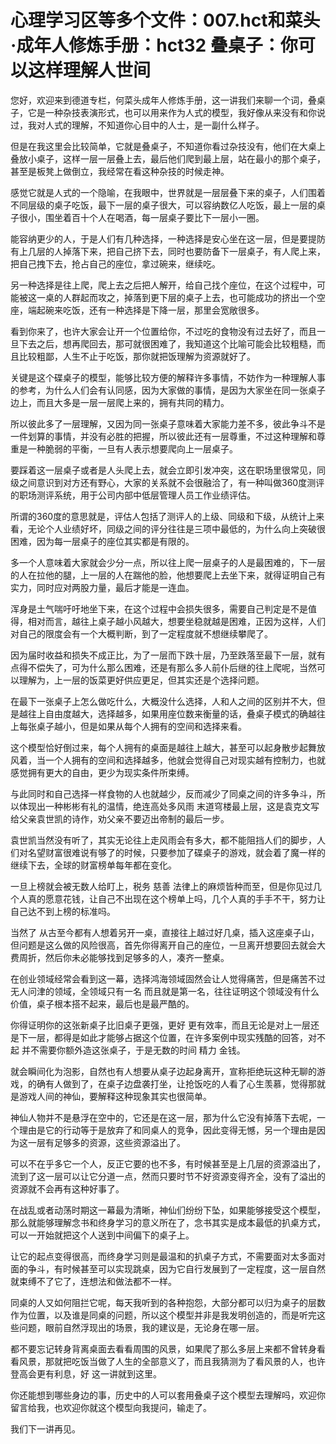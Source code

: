 # 心理学习区等多个文件：007.hct和菜头·成年人修炼手册：hct32 叠桌子：你可以这样理解人世间 

您好，欢迎来到德道专栏，何菜头成年人修炼手册，这一讲我们来聊一个词，叠桌子，它是一种杂技表演形式，也可以用来作为人式的模型，我好像从来没有和你说过，我对人式的理解，不知道你心目中的人士，是一副什么样子。

但是在我这里会比较简单，它就是叠桌子，不知道你看过杂技没有，他们在大桌上叠放小桌子，这样一层一层叠上去，最后他们爬到最上层，站在最小的那个桌子，甚至是板凳上做倒立，我经常在看这种杂技的时候走神。

感觉它就是人式的一个隐喻，在我眼中，世界就是一层层叠下来的桌子，人们围着不同层级的桌子吃饭，最下一层的桌子很大，可以容纳数亿人吃饭，最上一层的桌子很小，围坐着百十个人在喝酒，每一层桌子要比下一层小一圈。

能容纳更少的人，于是人们有几种选择，一种选择是安心坐在这一层，但是要提防有上几层的人掉落下来，把自己挤下去，同时也要防备下一层桌子，有人爬上来，把自己拽下去，抢占自己的座位，拿过碗来，继续吃。

另一种选择是往上爬，爬上去之后把人解开，给自己找个座位，在这个过程中，可能被这一桌的人群起而攻之，掉落到更下层的桌子上去，也可能成功的挤出一个空座，端起碗来吃饭，还有一种选择是下降一层，那里会宽敞很多。

看到你来了，也许大家会让开一个位置给你，不过吃的食物没有过去好了，而且一旦下去之后，想再爬回去，那可就很困难了，我知道这个比喻可能会比较粗糙，而且比较粗鄙，人生不止于吃饭，那你就把饭理解为资源就好了。

关键是这个碟桌子的模型，能够比较方便的解释许多事情，不妨作为一种理解人事的参考，为什么人们会有认同感，因为大家做的事情，是因为大家坐在同一张桌子边上，而且大多是一层一层爬上来的，拥有共同的精力。

所以彼此多了一层理解，又因为同一张桌子意味着大家能力差不多，彼此争斗不是一件划算的事情，并没有必胜的把握，所以彼此还有一层尊重，不过这种理解和尊重是一种脆弱的平衡，一旦有人表示想要爬向上一层桌子。

要踩着这一层桌子或者是人头爬上去，就会立即引发冲突，这在职场里很常见，同级之间意识到对方还有野心，大家的关系就不会很融洽了，有一种叫做360度测评的职场测评系统，用于公司内部中低层管理人员工作业绩评估。

所谓的360度的意思就是，评估人包括了测评人的上级、同级和下级，从统计上来看，无论个人业绩好坏，同级之间的评分往往是三项中最低的，为什么向上突破很困难，因为每一层桌子的座位其实都是有限的。

多一个人意味着大家就会少分一点，所以往上爬一层桌子的人是最困难的，下一层的人在拉他的腿，上一层的人在踹他的脸，他想要爬上去坐下来，就得证明自己有实力，同时应对两股力量，最后才能是一连血。

浑身是土气喘吁吁地坐下来，在这个过程中会损失很多，需要自己判定是不是值得，相对而言，越往上桌子越小风越大，想要坐稳就越是困难，正因为这样，人们对自己的限度会有一个大概判断，到了一定程度就不想继续攀爬了。

因为届时收益和损失不成正比，为了一层而下跌十层，乃至跌落至最下一层，就有点得不偿失了，可为什么那么困难，还是有那么多人前仆后继的往上爬呢，当然可以理解为，上一层的饭菜更好供应更足，但其实还是个选择问题。

在最下一张桌子上怎么做吃什么，大概没什么选择，人和人之间的区别并不大，但是越往上自由度越大，选择越多，如果用座位数来衡量的话，叠桌子模式的确越往上每张桌子越小，但是如果从每个人拥有的空间和选择来看。

这个模型恰好倒过来，每个人拥有的桌面是越往上越大，甚至可以起身散步起舞放风着，当一个人拥有的空间和选择越多，他就会觉得自己对现实越有控制力，也就感觉拥有更大的自由，更少为现实条件所束缚。

与此同时和自己选择一样食物的人也就越少，反而减少了同桌之间的许多争斗，所以体现出一种彬彬有礼的温情，绝连高处多风雨 末道穹楼最上层，这是袁克文写给父亲袁世凯的诗作，劝父亲不要迈出帝制的最后一步。

袁世凯当然没有听了，其实无论往上走风雨会有多大，都不能阻挡人们的脚步，人们对名望财富很难说有够了的时候，只要参加了碟桌子的游戏，就会着了魔一样的继续下去，全球的财富榜单每年都在变化。

一旦上榜就会被无数人给盯上，税务 慈善 法律上的麻烦皆种而至，但是你见过几个人真的愿意花钱，让自己不出现在这个榜单上吗，几个人真的手手不干，努力让自己达不到上榜的标准吗。

当然了 从古至今都有人想着另开一桌，直接往上越过好几桌，插入这座桌子山，但问题是这么做的风险很高，首先你得离开自己的座位，一旦离开想要回去就会大费周折，然后你未必能够找到足够多的人，凑齐一整桌。

在创业领域经常会看到这一幕，选择鸿海领域固然会让人觉得痛苦，但是痛苦不过无人问津的领域，全领域只有一名 而且就是第一名，往往证明这个领域没有什么价值，桌子根本搭不起来，最后也是最严酷的。

你得证明你的这张新桌子比旧桌子更强，更好 更有效率，而且无论是对上一层还是下一层，都得是如此才能够占据这个位置，在许多案例中现实残酷的回答，对不起 并不需要你额外造这张桌子，于是无数的时间 精力 金钱。

就会瞬间化为泡影，自然也有人想要从桌子边起身离开，宣称拒绝玩这种无聊的游戏，的确有人做到了，在桌子边盘袭打坐，让抢饭吃的人看了心生羡慕，觉得那就是游戏人间的神仙，要解释这种现象其实也很简单。

神仙人物并不是悬浮在空中的，它还是在这一层，那为什么它没有掉落下去呢，一个理由是它的行动等于是放弃了和同桌人的竞争，因此变得无憾，另一个理由是因为这一层有足够多的资源，这些资源溢出了。

可以不在乎多它一个人，反正它要的也不多，有时候甚至是上几层的资源溢出了，流到了这一层可以让它分道一点，然而只要时节不好资源变得齐全，没有了溢出的资源就不会再有这种好事了。

在战乱或者动荡时期这一幕最为清晰，神仙们纷纷下坠，如果能够接受这个模型，那么就能够理解念书和终身学习的意义所在了，念书其实是成本最低的扒桌方式，可以一开始就把这个人送到中间偏下的桌子上。

让它的起点变得很高，而终身学习则是最温和的扒桌子方式，不需要面对太多面对面的争斗，有时候甚至可以实现跳桌，因为它自行发展到了一定程度，这一层自然就束缚不了它了，连想法和做法都不一样。

同桌的人又如何阻拦它呢，每天我听到的各种抱怨，大部分都可以归为桌子的层数作为位置，以及谁是同桌的问题，所以这个模型并非是我发明创造的，而是听完这些问题，眼前自然浮现出的场景，我的建议是，无论身在哪一层。

都不要忘记转身背离桌面去看看周围的风景，如果爬了那么多层上来都不曾转身看看风景，那就把吃饭当做了人生的全部意义了，而且我猜测为了看风景的人，也许登高会更有利息，好 这一讲就到这里。

你还能想到哪些身边的事，历史中的人可以套用叠桌子这个模型去理解吗，欢迎你留言给我，也欢迎你就这个模型向我提问，输走了。

我们下一讲再见。